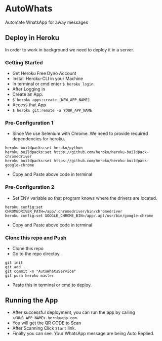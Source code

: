 # AutoWhats
Automate WhatsApp for away messages
## Deploy in Heroku
In order to work in background we need to deploy it in a server.
### Getting Started
- Get Heroku Free Dyno Account
- Install Heroku-CLI in your Machine
- In terminal or cmd enter `$ heroku login`.
- After Logging in
- Create an App.
- `$ heroku apps:create [NEW_APP_NAME]`
- Access that App
- `$ heroku git:remote -a YOUR_APP_NAME`

### Pre-Configuration 1
- Since We use Selenium with Chrome. We need to provide required dependencies for heroku.
```
heroku buildpacks:set heroku/python
heroku buildpacks:set https://github.com/heroku/heroku-buildpack-chromedriver
heroku buildpacks:set https://github.com/heroku/heroku-buildpack-google-chrome
```
- Copy and Paste above code in terminal
### Pre-Configuration 2
- Set ENV variable so that program knows where the drivers are located.
```
heroku config:set CHROMEDRIVER_PATH=/app/.chromedriver/bin/chromedriver
heroku config:set GOOGLE_CHROME_BIN=/app/.apt/usr/bin/google-chrome
```
- Copy and Paste above code in terminal
### Clone this repo and Push
- Clone this repo
- Go to the repo directoy.
```
git init
git add .
git commit -m "AutoWhatsService"
git push heroku master
```
- Paste this in terminal or cmd to deploy.
## Running the App
- After successful deployment, you can run the app by calling `<YOUR_APP_NAME>.herokuapp.com`.
- You will get the QR CODE to Scan
- After Scanning Click `Start` link.
- Finally you can see. Your WhatsApp message are being Auto Replied.
